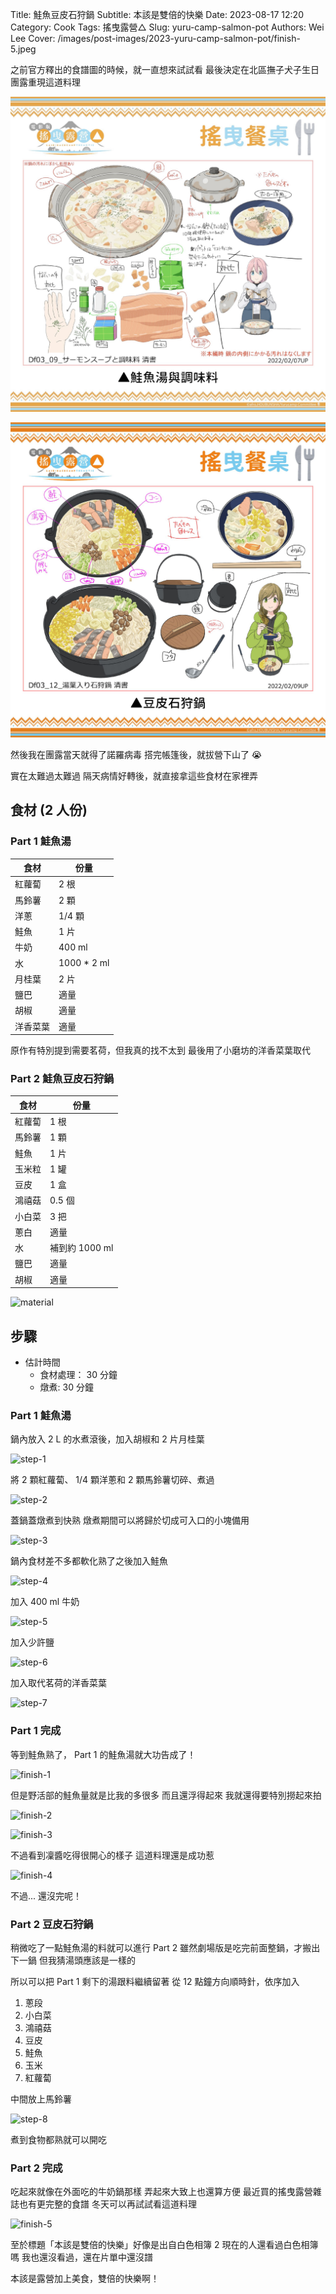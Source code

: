 Title: 鮭魚豆皮石狩鍋
Subtitle: 本該是雙倍的快樂
Date: 2023-08-17 12:20
Category: Cook
Tags: 搖曳露營△
Slug: yuru-camp-salmon-pot
Authors: Wei Lee
Cover: /images/post-images/2023-yuru-camp-salmon-pot/finish-5.jpeg

之前官方釋出的食譜圖的時候，就一直想來試試看
最後決定在北區撫子犬子生日團露重現這道料理

<!--more-->

![鮭魚湯](/images/post-images/2023-yuru-camp-salmon-pot/recipe.jpg)

![豆皮石狩鍋](/images/post-images/2023-yuru-camp-salmon-pot/recipe-2.jpg)

然後我在團露當天就得了諾羅病毒
搭完帳篷後，就拔營下山了 😭

實在太難過太難過
隔天病情好轉後，就直接拿這些食材在家裡弄

## 食材 (2 人份)

### Part 1 鮭魚湯
| 食材 | 份量 |
|---|---|
| 紅蘿蔔 | 2 根|
| 馬鈴薯 | 2 顆 |
| 洋蔥 | 1/4 顆 |
| 鮭魚 | 1 片 |
| 牛奶 | 400 ml |
| 水 | 1000 * 2 ml |
| 月桂葉 | 2 片 |
| 鹽巴 | 適量 |
| 胡椒 | 適量 |
| 洋香菜葉 | 適量 |

原作有特別提到需要茗荷，但我真的找不太到
最後用了小磨坊的洋香菜葉取代

### Part 2 鮭魚豆皮石狩鍋

| 食材 | 份量 |
|---|---|
| 紅蘿蔔 | 1 根|
| 馬鈴薯 | 1 顆 |
| 鮭魚 | 1 片 |
| 玉米粒 | 1 罐 |
| 豆皮 | 1 盒 |
| 鴻禧菇 | 0.5 個|
| 小白菜 | 3 把 |
| 蔥白 | 適量 |
| 水 | 補到約 1000 ml |
| 鹽巴 | 適量 |
| 胡椒 | 適量 |

![material](/images/post-images/2023-yuru-camp-salmon-pot/material.jpeg)

## 步驟
* 估計時間
    * 食材處理： 30 分鐘
    * 燉煮: 30 分鐘

### Part 1 鮭魚湯

鍋內放入 2 L 的水煮滾後，加入胡椒和 2 片月桂葉

![step-1](/images/post-images/2023-yuru-camp-salmon-pot/step-1.jpeg)

將 2 顆紅蘿蔔、 1/4 顆洋蔥和 2 顆馬鈴薯切碎、煮過

![step-2](/images/post-images/2023-yuru-camp-salmon-pot/step-2.jpeg)

蓋鍋蓋燉煮到快熟
燉煮期間可以將歸於切成可入口的小塊備用

![step-3](/images/post-images/2023-yuru-camp-salmon-pot/step-3.jpeg)

鍋內食材差不多都軟化熟了之後加入鮭魚

![step-4](/images/post-images/2023-yuru-camp-salmon-pot/step-4.jpeg)

加入 400 ml 牛奶

![step-5](/images/post-images/2023-yuru-camp-salmon-pot/step-5.jpeg)

加入少許鹽

![step-6](/images/post-images/2023-yuru-camp-salmon-pot/step-6.jpeg)

加入取代茗荷的洋香菜葉

![step-7](/images/post-images/2023-yuru-camp-salmon-pot/step-7.jpeg)

### Part 1 完成
等到鮭魚熟了， Part 1 的鮭魚湯就大功告成了！

![finish-1](/images/post-images/2023-yuru-camp-salmon-pot/finish-1.jpeg)

但是野活部的鮭魚量就是比我的多很多
而且還浮得起來
我就還得要特別撈起來拍

![finish-2](/images/post-images/2023-yuru-camp-salmon-pot/finish-2.jpeg)

![finish-3](/images/post-images/2023-yuru-camp-salmon-pot/finish-3.jpeg)

不過看到凜醬吃得很開心的樣子
這道料理還是成功惹

![finish-4](/images/post-images/2023-yuru-camp-salmon-pot/finish-4.jpeg)


不過...
還沒完呢！

### Part 2 豆皮石狩鍋

稍微吃了一點鮭魚湯的料就可以進行 Part 2
雖然劇場版是吃完前面整鍋，才搬出下一鍋
但我猜湯頭應該是一樣的

所以可以把 Part 1 剩下的湯跟料繼續留著
從 12 點鐘方向順時針，依序加入

1. 蔥段
2. 小白菜
3. 鴻禧菇
4. 豆皮
5. 鮭魚
6. 玉米
7. 紅蘿蔔

中間放上馬鈴薯

![step-8](/images/post-images/2023-yuru-camp-salmon-pot/step-8.jpeg)

煮到食物都熟就可以開吃

### Part 2 完成

吃起來就像在外面吃的牛奶鍋那樣
弄起來大致上也還算方便
最近買的搖曳露營雜誌也有更完整的食譜
冬天可以再試試看這道料理

![finish-5](/images/post-images/2023-yuru-camp-salmon-pot/finish-5.jpeg)

至於標題「本該是雙倍的快樂」好像是出自白色相簿 2
現在的人還看過白色相簿嗎
我也還沒看過，還在片單中還沒譜

本該是露營加上美食，雙倍的快樂啊！
